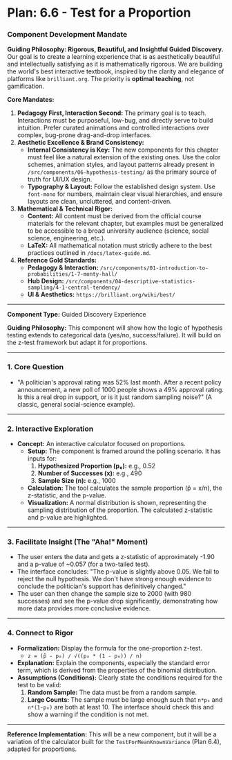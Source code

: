 
# Plan: 6.6 - Test for a Proportion

### **Component Development Mandate**

**Guiding Philosophy: Rigorous, Beautiful, and Insightful Guided Discovery.**
Our goal is to create a learning experience that is as aesthetically beautiful and intellectually satisfying as it is mathematically rigorous. We are building the world's best interactive textbook, inspired by the clarity and elegance of platforms like `brilliant.org`. The priority is **optimal teaching**, not gamification.

**Core Mandates:**
1.  **Pedagogy First, Interaction Second:** The primary goal is to teach. Interactions must be purposeful, low-bug, and directly serve to build intuition. Prefer curated animations and controlled interactions over complex, bug-prone drag-and-drop interfaces.
2.  **Aesthetic Excellence & Brand Consistency:**
    *   **Internal Consistency is Key:** The new components for this chapter must feel like a natural extension of the existing ones. Use the color schemes, animation styles, and layout patterns already present in `/src/components/06-hypothesis-testing/` as the primary source of truth for UI/UX design.
    *   **Typography & Layout:** Follow the established design system. Use `font-mono` for numbers, maintain clear visual hierarchies, and ensure layouts are clean, uncluttered, and content-driven.
3.  **Mathematical & Technical Rigor:**
    *   **Content:** All content must be derived from the official course materials for the relevant chapter, but examples must be generalized to be accessible to a broad university audience (science, social science, engineering, etc.).
    *   **LaTeX:** All mathematical notation must strictly adhere to the best practices outlined in `/docs/latex-guide.md`.
4.  **Reference Gold Standards:**
    *   **Pedagogy & Interaction:** `/src/components/01-introduction-to-probabilities/1-7-monty-hall/`
    *   **Hub Design:** `/src/components/04-descriptive-statistics-sampling/4-1-central-tendency/`
    *   **UI & Aesthetics:** `https://brilliant.org/wiki/best/`

---

**Component Type:** Guided Discovery Experience

**Guiding Philosophy:** This component will show how the logic of hypothesis testing extends to categorical data (yes/no, success/failure). It will build on the z-test framework but adapt it for proportions.

---

### 1. Core Question

*   "A politician's approval rating was 52% last month. After a recent policy announcement, a new poll of 1000 people shows a 49% approval rating. Is this a real drop in support, or is it just random sampling noise?" (A classic, general social-science example).

---

### 2. Interactive Exploration

*   **Concept:** An interactive calculator focused on proportions.
    *   **Setup:** The component is framed around the polling scenario. It has inputs for:
        1.  **Hypothesized Proportion (p₀):** e.g., 0.52
        2.  **Number of Successes (x):** e.g., 490
        3.  **Sample Size (n):** e.g., 1000
    *   **Calculation:** The tool calculates the sample proportion (p̂ = x/n), the z-statistic, and the p-value.
    *   **Visualization:** A normal distribution is shown, representing the sampling distribution of the proportion. The calculated z-statistic and p-value are highlighted.

---

### 3. Facilitate Insight (The "Aha!" Moment)

*   The user enters the data and gets a z-statistic of approximately -1.90 and a p-value of ~0.057 (for a two-tailed test).
*   The interface concludes: "The p-value is slightly above 0.05. We fail to reject the null hypothesis. We don't have strong enough evidence to conclude the politician's support has definitively changed."
*   The user can then change the sample size to 2000 (with 980 successes) and see the p-value drop significantly, demonstrating how more data provides more conclusive evidence.

---

### 4. Connect to Rigor

*   **Formalization:** Display the formula for the one-proportion z-test.
    *   `z = (p̂ - p₀) / √((p₀ * (1 - p₀)) / n)`
*   **Explanation:** Explain the components, especially the standard error term, which is derived from the properties of the binomial distribution.
*   **Assumptions (Conditions):** Clearly state the conditions required for the test to be valid:
    1.  **Random Sample:** The data must be from a random sample.
    2.  **Large Counts:** The sample must be large enough such that `n*p₀` and `n*(1-p₀)` are both at least 10. The interface should check this and show a warning if the condition is not met.

---

**Reference Implementation:** This will be a new component, but it will be a variation of the calculator built for the `TestForMeanKnownVariance` (Plan 6.4), adapted for proportions.

